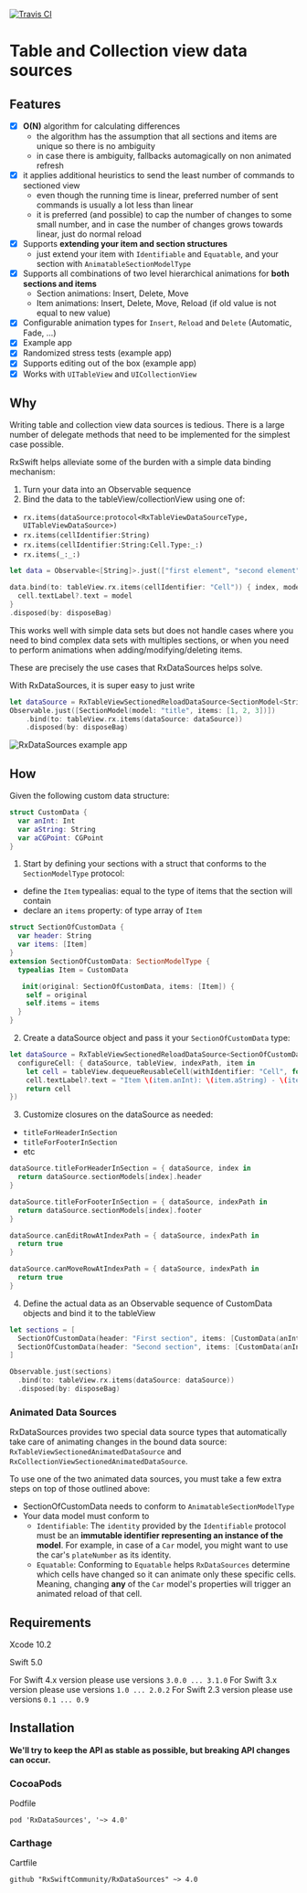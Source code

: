 [![Travis CI](https://travis-ci.org/RxSwiftCommunity/RxDataSources.svg?branch=master)](https://travis-ci.org/RxSwiftCommunity/RxDataSources)

Table and Collection view data sources
======================================

## Features

- [x] **O(N)** algorithm for calculating differences
  - the algorithm has the assumption that all sections and items are unique so there is no ambiguity
  - in case there is ambiguity, fallbacks automagically on non animated refresh
- [x] it applies additional heuristics to send the least number of commands to sectioned view
  - even though the running time is linear, preferred number of sent commands is usually a lot less than linear
  - it is preferred (and possible) to cap the number of changes to some small number, and in case the number of changes grows towards linear, just do normal reload
- [x] Supports **extending your item and section structures**
  - just extend your item with `Identifiable` and `Equatable`, and your section with `AnimatableSectionModelType`
- [x] Supports all combinations of two level hierarchical animations for **both sections and items**
  - Section animations: Insert, Delete, Move
  - Item animations: Insert, Delete, Move, Reload (if old value is not equal to new value)
- [x] Configurable animation types for `Insert`, `Reload` and `Delete` (Automatic, Fade, ...)
- [x] Example app
- [x] Randomized stress tests (example app)
- [x] Supports editing out of the box (example app)
- [x] Works with `UITableView` and `UICollectionView`

## Why
Writing table and collection view data sources is tedious. There is a large number of delegate methods that need to be implemented for the simplest case possible.

RxSwift helps alleviate some of the burden with a simple data binding mechanism:
1) Turn your data into an Observable sequence
2) Bind the data to the tableView/collectionView using one of:
  - `rx.items(dataSource:protocol<RxTableViewDataSourceType, UITableViewDataSource>)`
  - `rx.items(cellIdentifier:String)`
  - `rx.items(cellIdentifier:String:Cell.Type:_:)`
  - `rx.items(_:_:)`

```swift
let data = Observable<[String]>.just(["first element", "second element", "third element"])

data.bind(to: tableView.rx.items(cellIdentifier: "Cell")) { index, model, cell in
  cell.textLabel?.text = model
}
.disposed(by: disposeBag)
```

This works well with simple data sets but does not handle cases where you need to bind complex data sets with multiples sections, or when you need to perform animations when adding/modifying/deleting items.  

These are precisely the use cases that RxDataSources helps solve.

With RxDataSources, it is super easy to just write

```swift
let dataSource = RxTableViewSectionedReloadDataSource<SectionModel<String, Int>>(configureCell: configureCell)
Observable.just([SectionModel(model: "title", items: [1, 2, 3])])
    .bind(to: tableView.rx.items(dataSource: dataSource))
    .disposed(by: disposeBag)
```
![RxDataSources example app](https://raw.githubusercontent.com/kzaher/rxswiftcontent/rxdatasources/RxDataSources.gif)

## How
Given the following custom data structure:
```swift
struct CustomData {
  var anInt: Int
  var aString: String
  var aCGPoint: CGPoint
}
```

1) Start by defining your sections with a struct that conforms to the `SectionModelType` protocol:
  - define the `Item` typealias: equal to the type of items that the section will contain
  - declare an `items` property: of type array of `Item`

```swift
struct SectionOfCustomData {
  var header: String    
  var items: [Item]
}
extension SectionOfCustomData: SectionModelType {
  typealias Item = CustomData

   init(original: SectionOfCustomData, items: [Item]) {
    self = original
    self.items = items
  }
}
```

2) Create a dataSource object and pass it your `SectionOfCustomData` type:
```swift
let dataSource = RxTableViewSectionedReloadDataSource<SectionOfCustomData>(
  configureCell: { dataSource, tableView, indexPath, item in
    let cell = tableView.dequeueReusableCell(withIdentifier: "Cell", for: indexPath)
    cell.textLabel?.text = "Item \(item.anInt): \(item.aString) - \(item.aCGPoint.x):\(item.aCGPoint.y)"
    return cell
})
```

3) Customize closures on the dataSource as needed:
- `titleForHeaderInSection`
- `titleForFooterInSection`
- etc

```swift
dataSource.titleForHeaderInSection = { dataSource, index in
  return dataSource.sectionModels[index].header
}

dataSource.titleForFooterInSection = { dataSource, indexPath in
  return dataSource.sectionModels[index].footer
}

dataSource.canEditRowAtIndexPath = { dataSource, indexPath in
  return true
}

dataSource.canMoveRowAtIndexPath = { dataSource, indexPath in
  return true
}
```

4) Define the actual data as an Observable sequence of CustomData objects and bind it to the tableView
```swift
let sections = [
  SectionOfCustomData(header: "First section", items: [CustomData(anInt: 0, aString: "zero", aCGPoint: CGPoint.zero), CustomData(anInt: 1, aString: "one", aCGPoint: CGPoint(x: 1, y: 1)) ]),
  SectionOfCustomData(header: "Second section", items: [CustomData(anInt: 2, aString: "two", aCGPoint: CGPoint(x: 2, y: 2)), CustomData(anInt: 3, aString: "three", aCGPoint: CGPoint(x: 3, y: 3)) ])
]

Observable.just(sections)
  .bind(to: tableView.rx.items(dataSource: dataSource))
  .disposed(by: disposeBag)
```

### Animated Data Sources

RxDataSources provides two special data source types that automatically take care of animating changes in the bound data source: `RxTableViewSectionedAnimatedDataSource` and `RxCollectionViewSectionedAnimatedDataSource`.

To use one of the two animated data sources, you must take a few extra steps on top of those outlined above:

- SectionOfCustomData needs to conform to `AnimatableSectionModelType`
- Your data model must conform to
  * `Identifiable`: The `identity` provided by the `Identifiable` protocol must be an **immutable identifier representing an instance of the model**. For example, in case of a `Car` model, you might want to use the car's `plateNumber` as its identity.
  * `Equatable`: Conforming to `Equatable` helps `RxDataSources` determine which cells have changed so it can animate only these specific cells. Meaning, changing **any** of the `Car` model's properties will trigger an animated reload of that cell.

## Requirements

Xcode 10.2

Swift 5.0

For Swift 4.x version please use versions `3.0.0 ... 3.1.0`
For Swift 3.x version please use versions `1.0 ... 2.0.2`
For Swift 2.3 version please use versions `0.1 ... 0.9`

## Installation

**We'll try to keep the API as stable as possible, but breaking API changes can occur.**

### CocoaPods

Podfile
```
pod 'RxDataSources', '~> 4.0'
```

### Carthage

Cartfile
```
github "RxSwiftCommunity/RxDataSources" ~> 4.0
```
